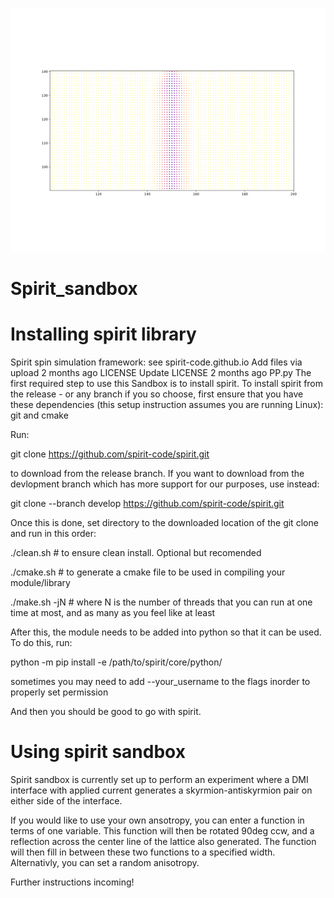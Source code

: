 ![](skyrmion.gif)

# Spirit_sandbox
# Installing spirit library
Spirit spin simulation framework: see spirit-code.github.io
 	Add files via upload 	2 months ago
	LICENSE 	Update LICENSE 	2 months ago
	PP.py
The first required step to use this Sandbox is to install spirit. To install spirit from the release - or any branch if you so choose, first ensure that you have these dependencies (this setup instruction assumes you are running Linux):
git and cmake

Run:

git clone https://github.com/spirit-code/spirit.git

to download from the release branch. If you want to download from the devlopment branch which has more support for our purposes, 
use instead:

git clone --branch develop https://github.com/spirit-code/spirit.git

Once this is done, set directory to the downloaded location of the git clone and run in this order:

./clean.sh     # to ensure clean install. Optional but recomended

./cmake.sh     # to generate a cmake file to be used in compiling your module/library

./make.sh -jN  # where N is the number of threads that you can run at one time at most, and as many as you feel like at least

After this, the module needs to be added into python so that it can be used. To do this, run:

python -m pip install -e /path/to/spirit/core/python/

sometimes you may need to add --your_username to the flags inorder to properly set permission

And then you should be good to go with spirit.

# Using spirit sandbox

Spirit sandbox is currently set up to perform an experiment
where a DMI interface with applied current generates a skyrmion-antiskyrmion
pair on either side of the interface.

If you would like to use your own ansotropy, you can enter a function in terms of one variable. This function will then be
rotated 90deg ccw, and a reflection across the center line of the lattice also generated. The function will then fill in between 
these two functions to a specified width.
Alternativly, you can set a random anisotropy.

Further instructions incoming!
